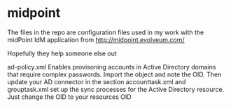 # midpoint
The files in the repo are configuration files used in my work with the midPoint IdM application from http://midpoint.evolveum.com/

Hopefully they help someone else out

ad-policy.xml
Enables provisoning accounts in Active Directory domains that require complex passwords. Import the object and note the OID. Then update your AD connector in the <credentials> section
              <credentials>
                <password xmlns:xsi="http://www.w3.org/2001/XMLSchema-instance" xsi:type="c:ResourcePasswordDefinitionType">
                    <outbound>
                        <expression>
                            <generate xmlns:xsi="http://www.w3.org/2001/XMLSchema-instance" xsi:type="c:GenerateExpressionEvaluatorType">
                                <valuePolicyRef oid="OID_Number_From_Object_Import"/>
                            </generate>
                        </expression>
                    </outbound>
                </password>
            </credentials>
accounttask.xml and grouptask.xml set up the sync processes for the Active Directory resource. Just change the OID to your resources OID
